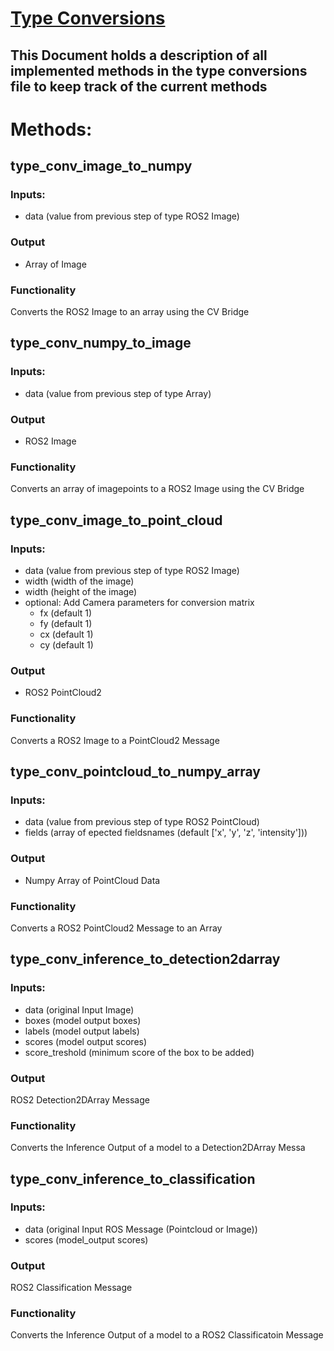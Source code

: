 #  **[Type Conversions](../ros_2_infer/ros_2_infer/type_conversions.py)** 

## This Document holds a description of all implemented methods in the type conversions file to keep track of the current methods

# Methods: 


## type_conv_image_to_numpy
### Inputs:
- data (value from previous step of type ROS2 Image)

### Output
- Array of Image

### Functionality
Converts the ROS2 Image to an array using the CV Bridge

## type_conv_numpy_to_image
### Inputs:
- data (value from previous step of type Array)

### Output
- ROS2 Image

### Functionality
Converts an array of imagepoints to a ROS2 Image using the CV Bridge

## type_conv_image_to_point_cloud
### Inputs:
- data (value from previous step of type ROS2 Image)
- width (width of the image)
- width (height of the image)
- optional:
    Add Camera parameters for conversion matrix
    - fx (default 1)
    - fy (default 1)
    - cx (default 1)
    - cy (default 1)


### Output
- ROS2 PointCloud2

### Functionality
Converts a ROS2 Image to a PointCloud2 Message

## type_conv_pointcloud_to_numpy_array
### Inputs:
- data (value from previous step of type ROS2 PointCloud)
- fields (array of epected fieldsnames (default ['x', 'y', 'z', 'intensity']))

### Output
- Numpy Array of PointCloud Data

### Functionality
Converts a ROS2 PointCloud2 Message to an Array

## type_conv_inference_to_detection2darray
### Inputs:
- data (original Input Image)
- boxes (model output boxes)
- labels (model output labels)
- scores (model output scores)
- score_treshold (minimum score of the box to be added)

### Output
ROS2 Detection2DArray Message

### Functionality
 Converts the Inference Output of a model to a Detection2DArray Messa

 ## type_conv_inference_to_classification
### Inputs:
- data (original Input ROS Message (Pointcloud or Image))
- scores (model_output scores)

### Output
ROS2 Classification Message

### Functionality
 Converts the Inference Output of a model to a ROS2 Classificatoin Message

